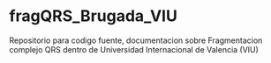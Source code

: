 # fragQRS_Brugada_VIU
Repositorio para codigo fuente, documentacion sobre Fragmentacion complejo QRS dentro de Universidad Internacional de Valencia (VIU)
